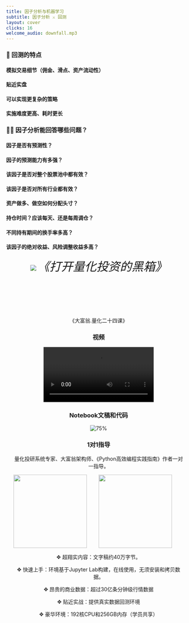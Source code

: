 ```yaml
---
title: 因子分析与机器学习
subtitle: 因子分析 ⚔ 回测
layout: cover
clicks: 16
welcome_audio: downfall.mp3
---
```


<style>
.the-end-wrapper {
    position:absolute;
    background: rgb(0,0,0, 0.6);
    height:100%;
    width:100%;
    top:-20vh;
    left:0;
    perspective: 300px;
}

.the-end {
    transform: rotateX(60deg);
    overflow-y: hidden;
    padding: 10% 0;
}

.scrollable {
    p {
        color: white;
        font-size: 4vw;
    }
    animation: the-end-motion 5s linear;
    width: 100%;
    height: 400px;
    transform: translateY(-400px);
}

@keyframes the-end-motion {
    0% {
        transform: translateY(200px);
    }

    100% {
        transform: translateY(-400px);
    }
}

</style>

<div v-motion :click-6="{ x: 400, y: -50, scale: 0.5 }" :duration="2000">
<v-clicks>

### :satellite: 回测的特点
#### 模拟交易细节（佣金、滑点、资产流动性）
#### 贴近实盘
#### 可以实现更复杂的策略
#### 实施难度更高、耗时更长

</v-clicks>
</div>

<div v-motion 
    :click-6="{y: -200, scale: 1}" 
    :click-15="{x: 400, y: -100, scale: 0.5}"
    :duration="500" 
    :enter="{scale: 0.5}">
<v-clicks>

###  🙋‍♀️ 因子分析能回答哪些问题？
#### 因子是否有预测性？
#### 因子的预测能力有多强？
#### 该因子是否对整个股票池中都有效？
#### 该因子是否对所有行业都有效？
#### 资产做多、做空如何分配头寸？
#### 持仓时间？应该每天、还是每周调仓？
#### 不同持有期间的换手率多高？
#### 该因子的绝对收益、风险调整收益多高？
</v-clicks>
</div>

<div v-motion 
    :click-15="{x:-200, y: -750, scale: 0.5}"
    :duration="500"
    :enter="{scale: 0}">
<v-click>
    <div style='text-align:center;margin-bottom:1rem'>
    <img src="https://images.jieyu.ai/images/2024/02/量化交易策略的基本结构.jpg">
    <span style='font-style:italic;font-size:2rem'>《打开量化投资的黑箱》</span>
    </div>
</v-click>
</div>


<Cast :at=16 :dur=20 left="30%" w="60%">
<div style="text-align:center;">
<div style="padding:100px 20px;background: url('https://images.jieyu.ai/images/hot/black-gold.jpg') repeat-y center top / contain">
《大富翁.量化二十四课》

### 视频

<video src="https://images.jieyu.ai/images/hot/video-sample.mp4" preload autoplay loop></video>

### Notebook文稿和代码

![75%](https://images.jieyu.ai/images/hot/course-screenshot.jpg)

### 1对1指导

量化投研系统专家、大富翁架构师、《Python高效编程实践指南》作者一对一指导。

<div style="width:100%">
<img src="https://images.jieyu.ai/images/hot/book-cover.jpg" style="float:left;width:200px">

<img src="https://images.jieyu.ai/images/hot/me.png" style="width:200px">
</div>


✥ 超翔实内容：文字稿约40万字节。

✥ 快速上手：环境基于Jupyter Lab构建，在线使用，无须安装和拷贝数据。

✥ 昂贵的商业数据：超过30亿条分钟级行情数据

✥ 贴近实战：提供真实数据回测环境

✥ 豪华环境：192核CPU和256GB内存（学员共享）


</div>

</div>
</Cast>

<Audio src="https://images.jieyu.ai/images/sounds/aggressive-hit-logo.mp3" 
        :at=16
        :delay=3 />

<!--
欢迎来到量化风云频道！做每个量化人的视频读物，每天1分钟，轻松学量化

今天我们介绍的知识点是，因子分析与回测的区别

[click]
量化是就是建立策略模型，并通过大量的历史数据来评估模型的优劣。评估方法主要有两种，一种是因子检验，另一种就是回测。
这两个概念您可能之前都有听说过，那么，两者究竟有何区别，在什么场合下选择因子分析，什么场合下选择回测呢？

我们先来看回测。回测有以下特点:

[click]

一、在中低频量化交易中，回测几乎可以模拟一切交易细节。

[click]

二、因此，它非常贴近实盘

[click]

三、也可以用来实现非常复杂的策略

[click]

四、但是，与因子分析相比，它的实施难度高、开发时间会更长一些

[click]

那么，因子分析是干什么的，它能回答哪些问题呢？

[click]

因子分析能回答这些问题，比如， 因子是否有预测性？

[click]

因子的预测能力有多强？我们通过一些t检验指标来判断。

[click]

因子是否对整个股票池都有效？我们常常看到有人问，我在做回测时，如何实现多支股票的回测？这实际上是一个投资组合的策略回测问题，在回测中可能实现起来需要一定的技巧，但在因子检验中，现有的工具已经自动处理了，不用我们写一行代码。

[click]

对看重风险的人来说，鸡蛋最好不要放进同一个篮子中。现代金融理论之父，马科维茨就认为，资产配置多元化是投资的唯一免费午餐。出于风险平衡的考虑，我们可能不希望所有的头寸都分配到同一个行业上。这一点，使用因子检验框架也很容易做到。

[click]

对中性策略来讲，我们会特别关心如何给多头和空头分配头寸。这也是因子检验中可以实现的功能。

[click]

如果我们进行每天调仓、或者每周调仓，因子收益会不会有什么不同？

[click]

如果使用每天调仓、或者每周调仓，两者的换手率是如何呢？

[click]

当然，我们可能更关心的，还是因子的绝对收益率和调整收益率。毕竟，爱拼才会赢，我们就是要赢。

[click]

最后，我们通过这张图来了解一下因子分析与回测的位置。这张图来自《打开量化投资的黑箱》，这本书是量化入门的畅销书，很多人正是通过这本书，认识了量化，跨入了量化的大门。

[click]

这里的阿尔法模型，就是因子。投资组合构建模型，则大致对应着回测策略。

为什么阿尔法模型就是因子？其中的由来，我们以后再介绍。

[click]

好啦，今天的话说就到这里了，感谢收听。关注我，做您的量化视频读物，轻松学量化。
-->
